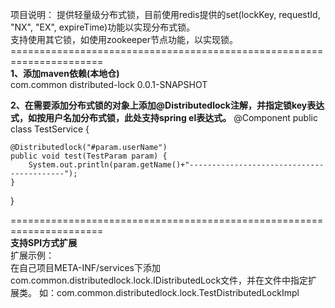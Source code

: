 项目说明：
提供轻量级分布式锁，目前使用redis提供的set(lockKey, requestId, "NX", "EX", expireTime)功能以实现分布式锁。<br/>
支持使用其它锁，如使用zookeeper节点功能，以实现锁。
======================================================================<br/>
__1、添加maven依赖(本地仓)__ <br/>
<dependency>
  <groupId>com.common</groupId>
  <artifactId>distributed-lock</artifactId>
  <version>0.0.1-SNAPSHOT</version>
</dependency>


__2、在需要添加分布式锁的对象上添加@Distributedlock注解，并指定锁key表达式，如按用户名加分布式锁，此处支持spring el表达式。__
@Component
public class TestService {

    @Distributedlock("#param.userName")
    public void test(TestParam param) {
        System.out.println(param.getName()+"------------------------------------------");
    }
}

======================================================================<br/>
__支持SPI方式扩展__<br/>
扩展示例：<br/>
在自己项目META-INF/services下添加com.common.distributedlock.lock.IDistributedLock文件，并在文件中指定扩展类。
如：com.common.distributedlock.lock.TestDistributedLockImpl
